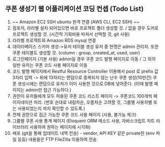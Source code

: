 쿠폰 생성기 웹 어플리케이션 코딩 컨셉 (Todo List)
------------------------------------------

1. ~~ Amazon EC2 SSH ubuntu 원격 연결 (AWS CLI, EC2 SSH) ~~
2. 컴포저, 라라벨 설치 되어있으면 바로 프로젝트 폴더 생성할 것. / 없을 경우 도커로 프로젝트 생성할 것. (시간적 기회비용 따져서 선택할 것, git 사용)
3. 라라벨 프로젝트와 Amazon RDS mysql 연결
4. 데이터베이스 스키마 생성->유저 테이블 생성 유저 중 한명은 admin 관리자. 또한 쿠폰 테이블도 생성할 것. (column : group, created_at, used, user)
5. 로그인페이지 (기본 사용) admin일 경우 쿠폰 코드 발행 페이지로 이동 / 그 외의 일반 유저는 쿠폰 코드 사용 페이지로 이동
6. 코드 발행 페이지에서 Restful Resource Controller 이용해서 post 로 prefix 값 3자리 입력 -> 뒤에 13자리는 랜덤으로 중복되지 않는 난수 쿠폰 생성(10만건)
    쿠폰 생성시에는 랜덤으로 유저가 이미 사용한 것으로 DB에 넣어준다. (이때 발행 페이지는 admin만 접근 가능하다.)
7. 권한이 유저들에게 모두 허용된 쿠폰 코드 리스트 페이지 -> 쿠폰코드 100개씩 페이지네이션 처리. (번호 순대로 내림차순, 오름차순 고려할 것, 그룹별 사용자별 또는 사용되었는지 까지 확인할 수 있도록.)
8. 전체 권한으로 접근 가능한 쿠폰 코드 사용 페이지 (사용, 불가능 체크)
9. 그룹별 쿠폰 사용 통계 페이지 (Eloquent ORM 메소드 사용, 자바스크립트 차트 라이브러리 사용하여 원하는 페이지에 시각화)
10. 배포 (git을 통해 업데이트 내역 전송) - vendor, API KEY 같은 private한 (env 파일 등등) 내용들은 FTP FileZilla 이용하여 전송

